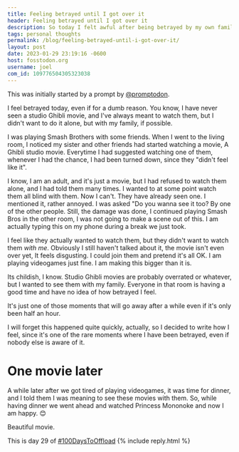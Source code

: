 ```yaml
---
title: Feeling betrayed until I got over it
header: Feeling betrayed until I got over it
description: So today I felt awful after being betrayed by my own family, but after a couple of hours everything is fine again. I just tend to overthink things a little much sometimes.
tags: personal thoughts
permalink: /blog/feeling-betrayed-until-i-got-over-it/
layout: post
date: 2023-01-29 23:19:16 -0600
host: fosstodon.org
username: joel
com_id: 109776504305323038
---
```


This was initially started by a prompt by [@promptodon](https://botsin.space/@promptodon).

I feel betrayed today, even if for a dumb reason. You know, I have never seen a studio Ghibli movie, and I've always meant to watch them, but I didn't want to do it alone, but with my family, if possible.

I was playing Smash Brothers with some friends. When I went to the living room, I noticed my sister and other friends had started watching a movie, A Ghibli studio movie. Everytime I had suggested watching one of them, whenever I had the chance, I had been turned down, since they "didn't feel like it".

I know, I am an adult, and it's just a movie, but I had refused to watch them alone, and I had told them many times. I wanted to at some point watch them all blind with them. Now I can't. They have already seen one. I mentioned it, rather annoyed. I was asked "Do you wanna see it too? By one of the other people. Still, the damage was done, I continued playing Smash Bros in the other room, I was not going to make a scene out of this. I am actually typing this on my phone during a break we just took.

I feel like they actually wanted to watch them, but they didn't want to watch them *with me*. Obviously I still haven't talked about it, the movie isn't even over yet, It feels disgusting. I could join them and pretend it's all OK. I am playing videogames just fine. I am making this bigger than it is. 

Its childish, I know. Studio Ghibli movies are probably overrated or whatever, but I wanted to see them with my family. Everyone in that room is having a good time and have no idea of how betrayed I feel.

It's just one of those moments that will go away after a while even if it's only been half an hour.

I will forget this happened quite quickly, actually, so I decided to write how I feel, since it's one of the rare moments where I have been betrayed, even if nobody else is aware of it.

# One movie later

A while later after we got tired of playing videogames, it was time for dinner, and I told them I was meaning to see these movies with them. So, while having dinner we went ahead and watched Princess Mononoke and now I am happy. 😊

Beautiful movie.

This is day 29 of [#100DaysToOffload](https://100daystooffload.com)
{% include reply.html %}
